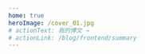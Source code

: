 ```yaml
---
home: true
heroImage: /cover_01.jpg
# actionText: 我的博文 →
# actionLink: /blog/frontend/summary
---
```

